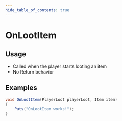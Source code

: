 ```yaml
---
hide_table_of_contents: true
---
```


# OnLootItem

## Usage

* Called when the player starts looting an item
* No Return behavior

## Examples

```csharp title=""
void OnLootItem(PlayerLoot playerLoot, Item item)
{
    Puts("OnLootItem works!");
}
```
